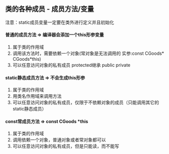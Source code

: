 ## 类的各种成员 - 成员方法/变量

注意：static成员变量一定要在类外进行定义并且初始化

#### 普通的成员方法 => 编译器会添加一个this形参变量
1. 属于类的作用域
2. 调用该方法时，需要依赖一个对象(常对象是无法调用的 实参:const CGoods*   CGoods*this) 
3. 可以任意访问对象的私有成员   protected继承  public private

#### static静态成员方法 => 不会生成this形参
1. 属于类的作用域
2. 用类名作用域来调用方法
3. 可以任意访问对象的私有成员，仅限于不依赖对象的成员（只能调用其它的static静态成员）

#### const常成员方法 => const CGoods *this
1. 属于类的作用域
2. 调用依赖一个对象，普通对象或者常对象都可以
3. 可以任意访问对象的私有成员，但是只能读，而不能写